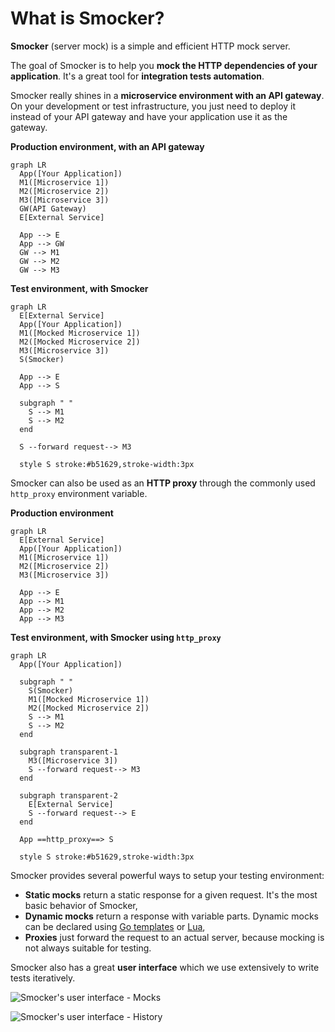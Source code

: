 # What is Smocker?

**Smocker** (server mock) is a simple and efficient HTTP mock server.

The goal of Smocker is to help you **mock the HTTP dependencies of your application**. It's a great tool for **integration tests automation**.

Smocker really shines in a **microservice environment with an API gateway**. On your development or test infrastructure, you just need to deploy it instead of your API gateway and have your application use it as the gateway.

<div class="row wrap around-justified">
<div class="text-center figure">

**Production environment, with an API gateway**

```mermaid
graph LR
  App([Your Application])
  M1([Microservice 1])
  M2([Microservice 2])
  M3([Microservice 3])
  GW(API Gateway)
  E[External Service]

  App --> E
  App --> GW
  GW --> M1
  GW --> M2
  GW --> M3
```

</div>
<div class="text-center figure">

**Test environment, with Smocker**

```mermaid
graph LR
  E[External Service]
  App([Your Application])
  M1([Mocked Microservice 1])
  M2([Mocked Microservice 2])
  M3([Microservice 3])
  S(Smocker)

  App --> E
  App --> S

  subgraph " "
    S --> M1
    S --> M2
  end

  S --forward request--> M3

  style S stroke:#b51629,stroke-width:3px
```

</div>
</div>

Smocker can also be used as an **HTTP proxy** through the commonly used `http_proxy` environment variable.

<div class="row wrap around-justified">
<div class="text-center figure">

**Production environment**

```mermaid
graph LR
  E[External Service]
  App([Your Application])
  M1([Microservice 1])
  M2([Microservice 2])
  M3([Microservice 3])

  App --> E
  App --> M1
  App --> M2
  App --> M3
```

</div>
<div class="text-center figure">

**Test environment, with Smocker using `http_proxy`**

```mermaid
graph LR
  App([Your Application])

  subgraph " "
    S(Smocker)
    M1([Mocked Microservice 1])
    M2([Mocked Microservice 2])
    S --> M1
    S --> M2
  end

  subgraph transparent-1
    M3([Microservice 3])
    S --forward request--> M3
  end

  subgraph transparent-2
    E[External Service]
    S --forward request--> E
  end

  App ==http_proxy==> S

  style S stroke:#b51629,stroke-width:3px
```

</div>
</div>

Smocker provides several powerful ways to setup your testing environment:

- **Static mocks** return a static response for a given request. It's the most basic behavior of Smocker,
- **Dynamic mocks** return a response with variable parts. Dynamic mocks can be declared using [Go templates](https://golang.org/pkg/html/template/) or [Lua](https://www.lua.org/),
- **Proxies** just forward the request to an actual server, because mocking is not always suitable for testing.

Smocker also has a great **user interface** which we use extensively to write tests iteratively.

![Smocker's user interface - Mocks](/screenshots/screenshot-mocks.png)

![Smocker's user interface - History](/screenshots/screenshot-history.png)
